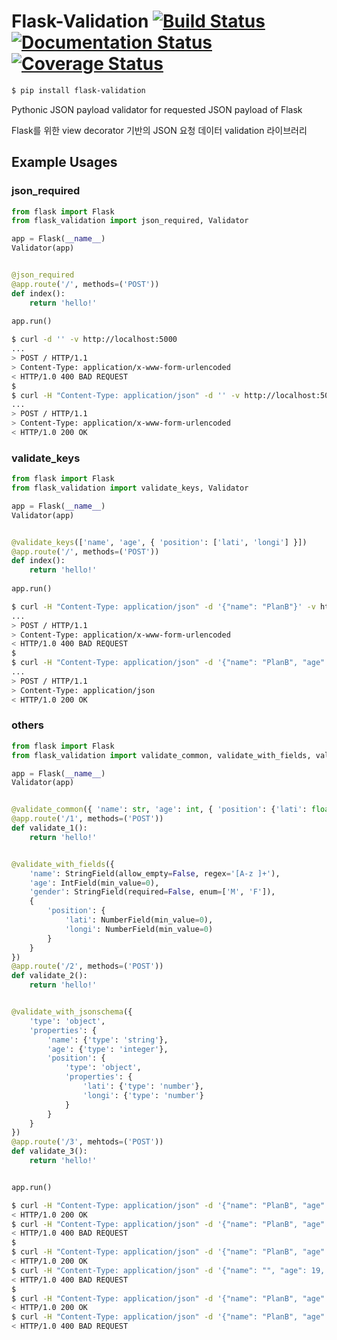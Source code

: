 # Flask-Validation [![Build Status](https://travis-ci.org/callsign-viper/Flask-Validation.svg?branch=master)](https://travis-ci.org/callsign-viper/Flask-Validation) [![Documentation Status](https://readthedocs.org/projects/flask-validate/badge/?version=latest)](https://flask-validate.readthedocs.io/en/latest/?badge=latest) [![Coverage Status](https://coveralls.io/repos/github/callsign-viper/Flask-Validation/badge.svg?branch=master)](https://coveralls.io/github/callsign-viper/Flask-Validation?branch=master) 

```bash
$ pip install flask-validation
```

Pythonic JSON payload validator for requested JSON payload of Flask

Flask를 위한 view decorator 기반의 JSON 요청 데이터 validation 라이브러리

## Example Usages
### json_required

```python
from flask import Flask
from flask_validation import json_required, Validator

app = Flask(__name__)
Validator(app)


@json_required
@app.route('/', methods=('POST'))
def index():
    return 'hello!'
    
app.run()
```

```bash
$ curl -d '' -v http://localhost:5000
...
> POST / HTTP/1.1
> Content-Type: application/x-www-form-urlencoded
< HTTP/1.0 400 BAD REQUEST
$
$ curl -H "Content-Type: application/json" -d '' -v http://localhost:5000
...
> POST / HTTP/1.1
> Content-Type: application/x-www-form-urlencoded
< HTTP/1.0 200 OK
```

### validate_keys

```python
from flask import Flask
from flask_validation import validate_keys, Validator

app = Flask(__name__)
Validator(app)


@validate_keys(['name', 'age', { 'position': ['lati', 'longi'] }])
@app.route('/', methods=('POST'))
def index():
    return 'hello!'
    
app.run()
```

```bash
$ curl -H "Content-Type: application/json" -d '{"name": "PlanB"}' -v http://localhost:5000
...
> POST / HTTP/1.1
> Content-Type: application/x-www-form-urlencoded
< HTTP/1.0 400 BAD REQUEST
$
$ curl -H "Content-Type: application/json" -d '{"name": "PlanB", "age": 19, "position": {"lati": 35.24, "longi": 127.681146}}' -v http://localhost:5000
...
> POST / HTTP/1.1
> Content-Type: application/json
< HTTP/1.0 200 OK
```

### others

```python
from flask import Flask
from flask_validation import validate_common, validate_with_fields, validate_with_jsonschema, Validator

app = Flask(__name__)
Validator(app)


@validate_common({ 'name': str, 'age': int, { 'position': {'lati': float, 'longi': float} } })
@app.route('/1', methods=('POST'))
def validate_1():
    return 'hello!'


@validate_with_fields({
    'name': StringField(allow_empty=False, regex='[A-z ]+'),
    'age': IntField(min_value=0),
    'gender': StringField(required=False, enum=['M', 'F']),
    {
        'position': {
            'lati': NumberField(min_value=0),
            'longi': NumberField(min_value=0)
        }
    }
})
@app.route('/2', methods=('POST'))
def validate_2():
    return 'hello!'


@validate_with_jsonschema({
    'type': 'object',
    'properties': {
        'name': {'type': 'string'},
        'age': {'type': 'integer'},
        'position': {
            'type': 'object',
            'properties': {
                'lati': {'type': 'number'},
                'longi': {'type': 'number'}
            }
        }
    }
})
@app.route('/3', mehtods=('POST'))
def validate_3():
    return 'hello!'


app.run()
```

```bash
$ curl -H "Content-Type: application/json" -d '{"name": "PlanB", "age": 19, "position": {"lati": 35.24, "longi": 127.681146}}' -v http://localhost:5000/1
< HTTP/1.0 200 OK
$ curl -H "Content-Type: application/json" -d '{"name": "PlanB", "age": 19, "position": {"lati": 35.24, "longi": 127}}' -v http://localhost:5000/1
< HTTP/1.0 400 BAD REQUEST
$
$ curl -H "Content-Type: application/json" -d '{"name": "PlanB", "age": 19, "position": {"lati": 35, "longi": 127}}' -v http://localhost:5000/2
< HTTP/1.0 200 OK
$ curl -H "Content-Type: application/json" -d '{"name": "", "age": 19, "position": {"lati": 35, "longi": 127}}' -v http://localhost:5000/2
< HTTP/1.0 400 BAD REQUEST
$
$ curl -H "Content-Type: application/json" -d '{"name": "PlanB", "age": 19, "position": {"lati": 35, "longi": 127}}' -v http://localhost:5000/3
< HTTP/1.0 200 OK
$ curl -H "Content-Type: application/json" -d '{"name": "PlanB", "age": "19", "position": {"lati": 35, "longi": 127}}' -v http://localhost:5000/3
< HTTP/1.0 400 BAD REQUEST
```
